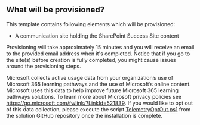 ## What will be provisioned?

This template contains following elements which will be provisioned:

- A communication site holding the SharePoint Success Site content

Provisioning will take approximately 15 minutes and you will receive an email to the provided email address when it's completed. Notice that if you go to the site(s) before creation is fully completed, you might cause issues around the provisioning steps.

Microsoft collects active usage data from your organization’s use of Microsoft 365 learning pathways and the use of Microsoft’s online content. Microsoft uses this data to help improve future Microsoft 365 learning pathways solutions. To learn more about Microsoft privacy policies see <https://go.microsoft.com/fwlink/?LinkId=521839>. If you would like to opt out of this data collection, please execute the script [TelemetryOptOut.ps1](https://github.com/pnp/custom-learning-office-365/tree/master/webpart) from the solution GitHub repository once the installation is complete.
